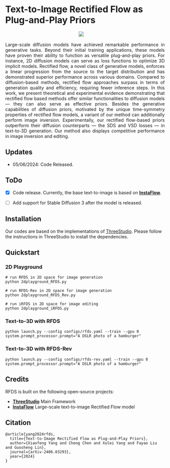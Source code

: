 # Text-to-Image Rectified Flow as Plug-and-Play Priors
<div align="center">

<a href='https://arxiv.org/abs/2406.03293'><img src='https://img.shields.io/badge/arXiv-2406.03293-b31b1b.svg'></a> &nbsp;&nbsp;&nbsp;&nbsp;&nbsp;

</div>


<p style='text-align: justify;'> 
Large-scale diffusion models have achieved remarkable performance in generative tasks. Beyond their initial training applications, these models have proven their ability to function as versatile plug-and-play priors. For instance, 2D diffusion models can serve as loss functions to optimize 3D implicit models. Rectified flow, a novel class of generative models, enforces a linear progression from the source to the target distribution and has demonstrated superior performance across various domains. Compared to diffusion-based methods, rectified flow approaches surpass in terms of generation quality and efficiency, requiring fewer inference steps. In this work, we present theoretical and experimental evidence demonstrating that rectified flow based methods offer similar functionalities to diffusion models — they can also serve as effective priors. Besides the generative capabilities of diffusion priors, motivated by the unique time-symmetry properties of rectified flow models, a variant of our method can additionally perform image inversion. Experimentally, our rectified flow-based priors outperform their diffusion counterparts — the SDS and VSD losses — in text-to-3D generation. Our method also displays competitive performance in image inversion and editing.</p>

## Updates
- 05/06/2024: Code Released.

## ToDo

- [x] Code release. Currently, the base text-to-image is based on **[InstaFlow](https://github.com/gnobitab/InstaFlow)**.
- [ ] Add support for Stable Diffusion 3 after the model is released.



## Installation


Our codes are based on the implementations of [ThreeStudio](https://github.com/threestudio-project/threestudio).
Please follow the instructions in ThreeStudio to install the dependencies.

## Quickstart
### 2D Playground
```
# run RFDS in 2D space for image generation
python 2dplayground_RFDS.py

# run RFDS-Rev in 2D space for image generation
python 2dplayground_RFDS_Rev.py

# run iRFDS in 2D space for image editing
python 2dplayground_iRFDS.py
```

### Text-to-3D with RFDS
```
python launch.py --config configs/rfds.yaml --train --gpu 0 system.prompt_processor.prompt="A DSLR photo of a hamburger" 
```

### Text-to-3D with RFDS-Rev
```
python launch.py --config configs/rfds-rev.yaml --train --gpu 0 system.prompt_processor.prompt="A DSLR photo of a hamburger" 
```


## Credits

RFDS is built on the following open-source projects:
- **[ThreeStudio](https://github.com/threestudio-project/threestudio)** Main Framework
- **[InstaFlow](https://github.com/gnobitab/InstaFlow)** Large-scale text-to-image Rectified Flow model


## Citation
```
@article{yang2024rfds,
  title={Text-to-Image Rectified Flow as Plug-and-Play Priors},
  author={Xiaofeng Yang and Cheng Chen and Xulei Yang and Fayao Liu and Guosheng Lin},
  journal={arXiv-2406.03293},
  year={2024}
}
```
 

